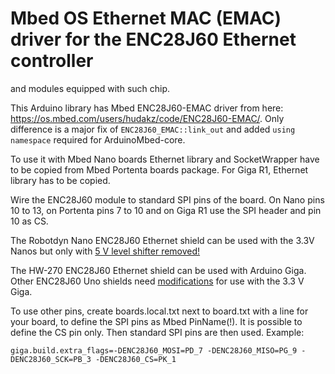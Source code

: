 # Mbed OS Ethernet MAC (EMAC) driver for the ENC28J60 Ethernet controller
  and modules equipped with such chip.

This Arduino library has Mbed ENC28J60-EMAC driver from here: https://os.mbed.com/users/hudakz/code/ENC28J60-EMAC/. Only difference is a major fix of `ENC28J60_EMAC::link_out` and added `using namespace` required for ArduinoMbed-core.

To use it with Mbed Nano boards Ethernet library and SocketWrapper have to be copied from Mbed Portenta boards package. For Giga R1, Ethernet library has to be copied.

Wire the ENC28J60 module to standard SPI pins of the board. On Nano pins 10 to 13, on Portenta pins 7 to 10 and on Giga R1 use the SPI header and pin 10 as CS.

The Robotdyn Nano ENC28J60 Ethernet shield can be used with the 3.3V Nanos but only with [5 V level shifter removed!](https://github.com/JAndrassy/EthernetENC/wiki/Nano-Ethernet-Shield)

The HW-270 ENC28J60 Ethernet shield can be used with Arduino Giga. Other ENC28J60 Uno shields need [modifications](https://github.com/Networking-for-Arduino/EthernetENC/wiki/Shields) for use with the 3.3 V Giga.

To use other pins, create boards.local.txt next to board.txt with a line for your board, to define the SPI pins as Mbed PinName(!). It is possible to define the CS pin only. Then standard SPI pins are then used. Example:
```
giga.build.extra_flags=-DENC28J60_MOSI=PD_7 -DENC28J60_MISO=PG_9 -DENC28J60_SCK=PB_3 -DENC28J60_CS=PK_1
```
